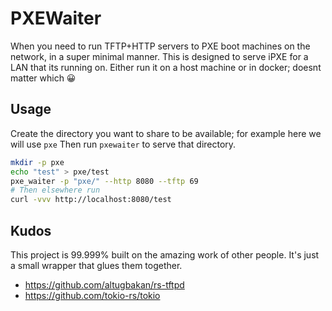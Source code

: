 # PXEWaiter

When you need to run TFTP+HTTP servers to PXE boot machines on the network, in a super minimal manner.
This is designed to serve iPXE for a LAN that its running on. Either run it on a host machine or in docker; doesnt matter which 😀

## Usage

Create the directory you want to share to be available; for example here we will use `pxe`
Then run `pxewaiter` to serve that directory.

```sh
mkdir -p pxe
echo "test" > pxe/test
pxe_waiter -p "pxe/" --http 8080 --tftp 69
# Then elsewhere run
curl -vvv http://localhost:8080/test
```

## Kudos

This project is 99.999% built on the amazing work of other people. It's just a small wrapper that glues them together.

- <https://github.com/altugbakan/rs-tftpd>
- <https://github.com/tokio-rs/tokio>
